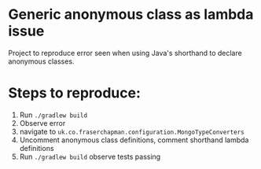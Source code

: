 # Generic anonymous class as lambda issue
Project to reproduce error seen when using Java's shorthand to declare anonymous classes.

# Steps to reproduce:

1. Run `./gradlew build`
2. Observe error
3. navigate to `uk.co.fraserchapman.configuration.MongoTypeConverters`
4. Uncomment anonymous class definitions, comment shorthand lambda definitions
5. Run `./gradlew build` observe tests passing
